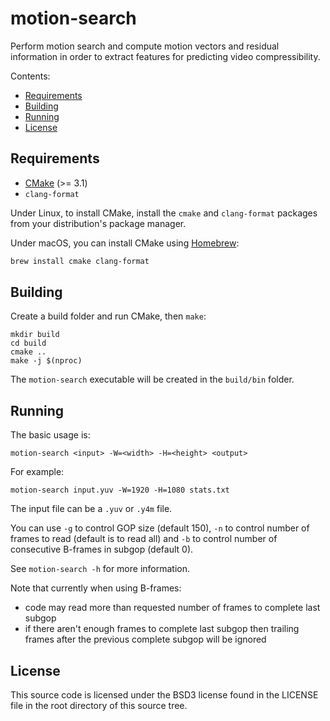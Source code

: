 # motion-search

Perform motion search and compute motion vectors and residual information in order to extract features for predicting video compressibility.

Contents:

- [Requirements](#requirements)
- [Building](#building)
- [Running](#running)
- [License](#license)

## Requirements

- [CMake](https://cmake.org/) (>= 3.1)
- `clang-format`

Under Linux, to install CMake, install the `cmake` and `clang-format` packages from your distribution's package manager.

Under macOS, you can install CMake using [Homebrew](https://brew.sh/):

```bash
brew install cmake clang-format
```

## Building

Create a build folder and run CMake, then `make`:

``` shell
mkdir build
cd build
cmake ..
make -j $(nproc)
```

The `motion-search` executable will be created in the `build/bin` folder.

## Running

The basic usage is:

``` shell
motion-search <input> -W=<width> -H=<height> <output>
```

For example:

``` shell
motion-search input.yuv -W=1920 -H=1080 stats.txt
```

The input file can be a `.yuv` or `.y4m` file.

You can use `-g` to control GOP size (default 150), `-n` to control
number of frames to read (default is to read all) and `-b` to control
number of consecutive B-frames in subgop (default 0).

See `motion-search -h` for more information.

Note that currently when using B-frames:
* code may read more than requested number of frames to complete last subgop
* if there aren't enough frames to complete last subgop then trailing
  frames after the previous complete subgop will be ignored

## License

This source code is licensed under the BSD3 license found in the
LICENSE file in the root directory of this source tree.
